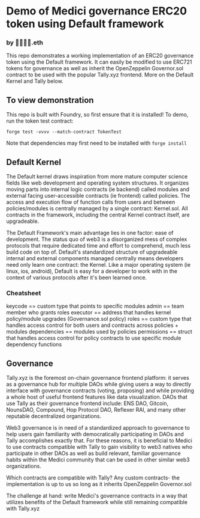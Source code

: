 # Demo of Medici governance ERC20 token using Default framework
### by 👦🏻👦🏻.eth

This repo demonstrates a working implementation of an ERC20 governance token using the Default framework. It can easily be modified to use ERC721 tokens for governance as well as inherit the OpenZeppelin Governor.sol contract to be used with the popular Tally.xyz frontend. More on the Default Kernel and Tally below.

## To view demonstration

This repo is built with Foundry, so first ensure that it is installed! To demo, run the token test contract:

```forge test -vvvv --match-contract TokenTest```

Note that dependencies may first need to be installed with ```forge install```


## Default Kernel

The Default kernel draws inspiration from more mature computer science fields like web development and operating system structures. It organizes moving parts into internal logic contracts (ie backend) called modules and external facing user-accessible contracts (ie frontend) called policies. The access and execution flow of function calls from users and between policies/modules is centrally managed by a single contract: Kernel.sol. All contracts in the framework, including the central Kernel contract itself, are upgradeable.

The Default Framework's main advantage lies in one factor: ease of development. The status quo of web3 is a disorganized mess of complex protocols that require dedicated time and effort to comprehend, much less build code on top of. Default's standardized structure of upgradeable internal and external components managed centrally means developers need only learn one contract: the Kernel. Like a major operating system (ie linux, ios, android), Default is easy for a developer to work with in the context of various protocols after it's been learned once.

### Cheatsheet
keycode == custom type that points to specific modules
admin == team member who grants roles
executor == address that handles kernel policy/module upgrades (Governance.sol policy)
roles == custom type that handles access control for both users and contracts across policies + modules
dependencies == modules used by policies
permissions == struct that handles access control for policy contracts to use specific module dependency functions


## Governance

Tally.xyz is the foremost on-chain governance frontend platform: it serves as a governance hub for multiple DAOs while giving users a way to directly interface with governance contracts (voting, proposing) and while providing a whole host of useful frontend features like data visualization. DAOs that use Tally as their governance frontend include: ENS DAO, Gitcoin, NounsDAO, Compound, Hop Protocol DAO, Reflexer RAI, and many other reputable decentralized organizations. 

Web3 governance is in need of a standardized approach to governance to help users gain familiarity with democratically participating in DAOs and Tally accomplishes exactly that. For these reasons, it is beneficial to Medici to use contracts compatible with Tally to gain visibility to web3 natives who participate in other DAOs as well as build relevant, familiar governance habits within the Medici community that can be used in other similar web3 organizations.

Which contracts are compatible with Tally?
Any custom contracts- the implementation is up to us so long as it inherits OpenZeppelin Governor.sol

The challenge at hand: write Medici's governance contracts in a way that utilizes benefits of the Default framework while still remaining compatible with Tally.xyz